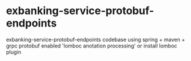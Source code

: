 # exbanking-service-protobuf-endpoints
exbanking-service-protobuf-endpoints codebase using spring + maven + grpc protobuf 
enabled 'lomboc anotation processing' or install lomboc plugin